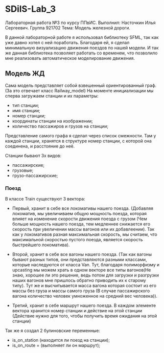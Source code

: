 # SDiIS-Lab_3

Лабораторная работа №3 по курсу ППвИС. Выполнил: Насточкин Илья Сергеевич. Группа 921702 Тема: Модель железной дороги.

В данной лабораторной работе я использовал библиотеку SFML, так как уже давно хотел с ней поработать. Благодаря ей, я сделал минимальную визуализацию движения поездов по нашей модели. И так же данная библиотека позволяет работать со временем, что позволило мне реализовать автоматическое моделирование движения. 

## Модель ЖД

Сама модель представляет собой взвешенный ориентированный граф.(За это отвечает класс Railway_model) На моменте инициализации мы сперва загружаем станции и их параметры:
- тип станции;
- имя станции;
- номер станции;
- координаты станции на изображении;
- количество пассажиров и грузов на станции;
 
 Представление самого графа я сделал через список смежности. Там у каждой станции, хранятся в структуре номер станции, с которой она соединена, и расстояние до неё.
 
 Станции бывают 3х видов:
 - пассажирские;
 - грузовые;
 - грузо-пассажирские;
 
 ### Поезд
  
 В классе Train существуют 3 вектора:
 
 - Первый, хранит в себе все локомативы нашего поезда. (Добавляя локоматив, мы увеличиваем общую мощность поезда, которая влияет на изменение скорости движения поезда с грузом (Чем больше мощность нашего поезда, тем медленнее снижается его скорость при увеличении массы вагонов или их добавлеении). Так как у локомативов разная максимальная скорость, мы считаем, что максимальной скоростью пустого поезда, является скорость быстрейшего локоматива).
 
 - Второй, хранит в себе все вагоны нашего поезда. (Так как вагоны бывают разных типов, они представляются разными классами, которые наследуются от класса Van. Тут, благодаря полиморфизму и upcasting мы можем храть в одном векторе все типы вагонов(Не знаю, хорошее ли это решение, ведь потом для загрузки и разгрузки наших вагонов мне пришлось обратно приводить их к старому типу). Тут же и высчитывается масса вагона которая состоит из его массы без груза и массы самого груза (В случае пассажирского вагона количество человек умноженное на средний вес человека)).
 
 - Третий, хранит в себе маршрут нашего поезда. В каждом элементе вектора хранится номер станции и действие на этой станции (Действие нужно для того, чтобы получить время ожидания на этой станции)
 
 Так же я создал 2 булиновские переменные:
 
 - is_on_station (находится ли поезд на станции);
 - is_on_route = (выполняет ли он маршрут);
